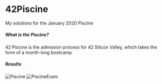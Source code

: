 # 42Piscine

My solutions for the January 2020 Piscine

##### What is the Piscine?

42 Piscine is the admission process for 42 Silicon Valley, which takes the form of a month-long bootcamp

##### Results

![Piscine](https://user-images.githubusercontent.com/62741670/81486837-86612e00-920c-11ea-8f0b-882fb76ebb24.JPG)
![PiscineExam](https://user-images.githubusercontent.com/62741670/81486850-a09b0c00-920c-11ea-9165-8d0b95e98ed0.JPG)

